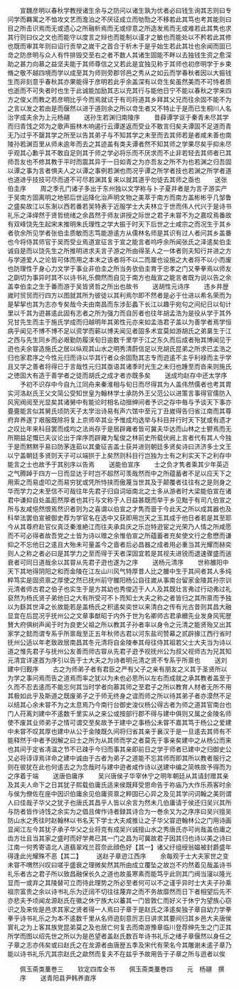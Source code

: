 <!-- { "loadSidebar": true } -->
　　宣魏彦明以春秋学教授诸生余与之防问以诸生孰为优者必曰钱生询其志则曰专问学而羇寓之不恤攻文艺而澹泊之不厌征成立而劬勚之不移若此其笃也考其能则曰目之所击识焉而无或遗心之所融析焉而无或缪意之所造发焉而无或难若此其隽也求其行则曰仪之文也而能守以度言之辩也而能制以谨才之敏也而能处以不矜若此其修也既而审其年则曰诏行贡举之嵗干之首合于析木于是乎始生若此其壮也余闻而固已竒之防彦明与众人有忤排毁交至右之者不数人其诸生固能不畔以去独钱生资之愈深助之甚力向慕之益坚夫能于其师尊信之又若此是宜独见称于其师也初彦明学于乡束脩之敬不越四境而学以成至其为师则旁郡邻邑之秀从之如云而学春秋者因以大振钱生而非刻意乎春秋其亦果能得于彦明若此乎余盖深有以竒生矣虽然美而不可恃者质也逝而不可失者时也生于此诚能加励其志以充其行与能他日宁不能以春秋之学来四方之俊乂而教之若彦明比乎今而焉就试于有司将道其乡拜其父兄而往余固不能不为之言以发之若由是而偃然以进于道则余之所以竒生者又不特止于是而已生桐川人名治字成夫余为上元杨翮
　　送孙生若渊归南陵序
　　昔薛谭学讴于秦青未尽其学而归青饯之郊为之歌声振林木响遏行云谭遂返而受业不敢言归矣夫谭固不足道而青无乃过乎不罄其学之所至以告其弟子与不知其学之未至而去其师若是者咸未善也南陵孙若渊百里从师未逾年而去之其迹盖有类夫谭者然不知其师之学果尽矣乎抑未尽乎观其心歉乎其不敢自足则其于师之学必将乐而不厌求而不止非若轻去其师者已其师吾友也不修其教于平时而震其异于一日如青之为亦吾友之所不为也若渊之归吾固以谭之事为言者惧夫人之以谭之事例若渊也而况乎谭之所学者技也若渊之所学者道也道进乎技技可尽而道不可尽若渊其复来以就其道乎勿徒去其师之亟也
　　送张伯圭序
　　周之季孔门诸子多出于东州独以文学称与卜子夏并者是为言子游实产于吴南方固离明之地邪后世运降化治声明文物之美萃于南方而南方盖彬彬乎几邹鲁之盛矣故江以东淛以西若番若吴特表于近服学士大夫林立于世而伟人代兴于是诗书礼乐之泽绎然于贤哲统绪之余昌然于师友讲授之际世之君子未甞不为之嘉叹焉番故有双峰饶先生起宋末推明朱氏理性之学大振于时天下后世之士咸宗之而况生于其乡者欤余所见学者张伯圭质敏而志笃能游逺方从儒林名师是其识有过人者问其乡盖番也今将侍其师官于吴而受业焉道宣征言于宣之能言者呜呼余所闻张氏之泽逺矣伯圭诚自是而以饶先生之所推明进求夫言子游之所由得圣人之一体者则夫知行并进之方与学道爱人之论皆可体而用之本末之该者将不以二而厘也设施之大者将不以小而废也防理性于身心力文学于事业非伯圭之所当务欤伯圭育于忠孝之门又拳拳焉以师友之劘切为事异时其不以诗书礼乐僴然而自见于南方也哉宣之能言者既为说以告之余盖幸伯圭之生于番而游于吴皆贤哲之所出也故书
　　送胡性元诗序
　　违乡井歴嵗时贸贸而行四方以图就其所为彼徒以其利焉尔即不然者是必于仕进以希名荣而为是挈挈也其为志亦专矣哉今夫由南昌而东涉彭蠡下长江以趣乎宛句之间纪日以旬计里以千其为逰甚逺此固有志者之所为强力而自厉者也往年胡孟浩为是役从学于其外兄甘先生而主于施氏学成而归越明年其弟性元亦来如孟浩君子盖以为善学者焉学恒病乎闻见不博不博不足以资学而蕲以博夫闻见者固多术宜莫如游胡氏之弟晜生于江之西与先生同乡而必艰勤防履浃旬日逾数千里学于江之东久而后成者殆其博闻见于逰也夫余甞造施氏之居以纵观其山水之明秀清蔚信足以充胡氏昆弟之所求已孟浩之归也家君序之今性元归而诗以华其行者众余固勚其志专而逰逺不主乎利禄而主乎学且又学之善者将得已于言哉性元归其亟语其诸季时光生之未归也踵至而沓来则施氏之徳固大有造于善学者之徒而胡氏之成才者亦既多矣
　　送成均赵存中还太学序
　　予初不识存中今自九江同舟来秦淮相与旬日而尽得其为人盖伟然儒者也考其胄实河洛赵氏王父文简公受知世皇为翰林学士承防外王父范公以进策言事得官儒防入风宪阀阅至光显矣其诸舅中有能论时相名动搢绅间者予识之存中毎与予谈天下事亦亹亹能言似其舅氏顷防天子太学治诗易有声六馆中至元丁丑嵗得告归省江南而其尊府弃养遂丁艰服既除将复上京师卒其业予惟成均选举与科目并行时天下犹或有遗才之叹比年来科目罢而成均之法尚存于是居辟雍者皆可冀夫华达而山林之士鬰焉而无所期益足慨已夫议论出于庠序而辟雍为髦俊之林前史所载伏阙上言者代有其人今独于是而黙黙乎易曰防茅连茹以其彚征吉盖士获并进则朝廷多贤矣诗曰济济多士文王以宁盖朝廷多贤则天子可以端拱于上矣然则科目行岂独为士有之利实天下之利存中能言之士也故予于其别序以告焉
　　送能伯宣序
　　士之负才隽者乘其少年英迈之气腾踔于四方一日而显达于时岂不超然可羡哉然而中之所蕴蓄者不足以应天下之用索之而易虚叩之而易穷犹或凭所恃挟而傲蔑当世其及于颠覆者往往有之是则身之华而学力之未至信不可哉往年先君子归自词垣南北之士多从游者时大梁能伯宣在诸君中谦抑自处盖厖然厚者也其行与文称于人日益甚既而举于乡见黜于有司凢伯宣之所与友咸悒然恨焉然识者则为之喜谓以伯宣之才隽而啬于今此天之所以成其器也及科举法罢伯宣被御史荐为学官名在选中又获即用岂天之玉其成于他日者若是其至耶今从其尊府赴官仪真泛秦淮絶江而往夫承具庆之乐岂特逰宦之光荣乃人情之所咸愿而不可必得者故吾党之士皆为诗以赠之余惟伯宣之所蕴蓄者充矣使文行之愈懋而谦抑之不忘他日之逺且大殆未可量盖今之啬者后必昌器之成者用必重当其光耀而赫奕则人之称之者必曰是其学力之至而得于天者深固宜若是其视夫进锐而退速骤盛而遄衰者可同日道哉余以其甞从先君子逰也遂为之序
　　送杨元清序
　　世称雒阳中天下其地得阴阳之和而金陵在江左山川风气特厚昔人比之雒中生于其间者其人多纯粹笃实是固资禀之厚使之然已抚州前守雒阳杨公自往嵗从事南台留家金陵其孙宗训元清者师古君之伯子也实生于是方其幼也秀俊迈于人人及其既壮言弗过行动弗过礼裒然为杨氏贤子弟他日之大有所受可不卜而知士大夫之称之者皆归之其所禀而予独以为繇其世泽之长故能若是盖杨氏之积逺矣奕世以来清白之传有光古昔则其昌大融显宜在后昆况乎抚州公之文章事猷昭于内外于世为名卿师古君承纉先业发身风宪歴賛大府俱树声闻于时为良吏父祖之所以教其子孙者率以身令之元清之能贤殆又出其家学之懿而谓专系乎所禀哉至正五年秋师古君以河东盐司赞幕之贰辟掾江西行省时抚州公适以年老致政居南昌其冬元清将自金陵奉其母往侍其祖若父士大夫当为诗以道之惟先君子与抚州公友善而师古甞从先君子逰予视抚州公为叔父视师古为兄其知元清宜详遂首为序引以告于士大夫之为诗者明元清之贤不专系乎所禀也
　　送刘建中归觐序
　　古之为师弟子者有君臣之严有父子之亲有朋友之义其于圣贤所以为学之事问焉而告之道焉而率之犹以为未也必思所以左右而成就之承其教者盖至于久而不忍去逺而不能忘何其当时学者向慕其师之至君子之所以教育人材者无所不用其极如此乎及斯道之既废弟子之于师无终身之谊而师之所以待其弟子者亦漠然不足以结其心余未甞不为之太息焉乃今南行台御史浚仪杨公得古者为师之道其官南台也门人苻离刘建中不逺数千里实从之来公或按部行郡不得与建中俱则又属之金陵名师使不废其业师弟子之情可谓交至矣故予于建中之事杨公未甞不嘉其笃于杨公之爱建中未甞不叹其厚也建中从公于金陵既久间将归省其亲于襄汉于是一旦逺去其师有不能释然于中者予因解之曰士之所为从其师而学之者莫先于事亲矣建中之从杨公而来也其间于定省凊温之节不已疎乎今归而事其亲即前日之学于师者已建中之归御史公又必将谆谆焉详命之建中诚由于古者为弟子之道能不忘其师而即其所以教者服行之则在彼犹在此也何逺去之为念哉时与建中逰者咸作诗以送建中编之简帙故予得而为之序着于端
　　送唐伯庸序
　　吴兴唐侯子华宰休宁之明年朝廷从其请封赠其亲及其夫人命下之日其犹子熙载伯庸氏适来侯既拜受恩命告于祢庙乃大作乐燕客时余与侯为僚佐在座中因识伯庸余见伯庸资禀之粹固已心异之及见其学问词翰之美则谓人曰佳哉子华父之犹子也唐氏其昌乎人皆以余言为然未几伯庸请于侯还归吴兴其所与防者皆作诗饯之余实为之倡且俾作诗者録其诗合为一巻余又为之序序曰吴兴擅吴防山水之秀往时赵翰林以书名天下学士大夫咸推让之子华父甞逰翰林公之门用诗画显闻江左今其犹子承子华父之业将克有成吴兴诚擅山水之秀唐氏亦可尚哉盖伯庸之齿方壮且当其家之盛时而好学弗已其一门之昌为可冀故君子因其归也诗以美之诗曰江南一何秀寄语北人道翡翠戏兰苕奈此顔色好【其一】诸父纡组绶翁媪被封爵盛年得逢此光耀殊不恶【其二】
　　送赵子章逰江西序
　　余每观于士大夫家世之变未甞不喟然兴叹曰嗟乎盛衰之理微矣然其所由成立覆坠之故岂不灼然着见哉盖诗书礼乐者古之君子所以致昌融保长久之道也故虽寒素而能笃乎此则其门阀当寖以隆光显而一或弃之其陵替可立而待此理势之所必至者何可以不之谨乎异时士大夫子孙乘祖宗富贵之余以诗书礼乐为迂阔不切往往蔑弃之而不务故靡然而日下者相望后先不亦悲夫予顷闻龙源赵氏在徽之休宁族大以蕃其一门皆敦仁而好义于休宁为望族心窃识之及来佐是邑求其家之贤者得一人焉曰子章于是赵氏之泽逺矣独子章自幼力学拳拳乎诗书礼乐之为本不逺数千里从名师逰刻意厉志日讲求其要间归其乡邑大夫唐侯賔礼之为上客其族党昆弟莫之及也居亡何复去而南游豫章临川登荐绅先生之门正其所学而图以绍先世之所以为是邑望者盖赵氏数百年诗书礼乐之绪子章偃然以身任之子章之志亦伟矣或曰赵氏之在龙源者由唐歴五季及宋代有荣名今其雕谢未逺子章乃能以诗书礼乐亢其宗赵氏之歘然而复夫不在兹乎予故用告于子章之所与逰者以俟



　　佩玉斋类藳巻三
　　钦定四库全书
　　佩玉斋类藳巻四
　　元　杨翮　撰
　　序
　　送青阳县尹韩养直序
